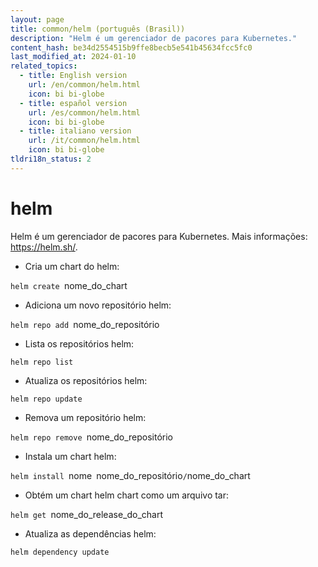 ```yaml
---
layout: page
title: common/helm (português (Brasil))
description: "Helm é um gerenciador de pacores para Kubernetes."
content_hash: be34d2554515b9ffe8becb5e541b45634fcc5fc0
last_modified_at: 2024-01-10
related_topics:
  - title: English version
    url: /en/common/helm.html
    icon: bi bi-globe
  - title: español version
    url: /es/common/helm.html
    icon: bi bi-globe
  - title: italiano version
    url: /it/common/helm.html
    icon: bi bi-globe
tldri18n_status: 2
---
```

# helm

Helm é um gerenciador de pacores para Kubernetes.
Mais informações: <https://helm.sh/>.

- Cria um chart do helm:

`helm create `<span class="tldr-var badge badge-pill bg-dark-lm bg-white-dm text-white-lm text-dark-dm font-weight-bold">nome_do_chart</span>

- Adiciona um novo repositório helm:

`helm repo add `<span class="tldr-var badge badge-pill bg-dark-lm bg-white-dm text-white-lm text-dark-dm font-weight-bold">nome_do_repositório</span>

- Lista os repositórios helm:

`helm repo list`

- Atualiza os repositórios helm:

`helm repo update`

- Remova um repositório helm:

`helm repo remove `<span class="tldr-var badge badge-pill bg-dark-lm bg-white-dm text-white-lm text-dark-dm font-weight-bold">nome_do_repositório</span>

- Instala um chart helm:

`helm install `<span class="tldr-var badge badge-pill bg-dark-lm bg-white-dm text-white-lm text-dark-dm font-weight-bold">nome</span>` `<span class="tldr-var badge badge-pill bg-dark-lm bg-white-dm text-white-lm text-dark-dm font-weight-bold">nome_do_repositório</span>`/`<span class="tldr-var badge badge-pill bg-dark-lm bg-white-dm text-white-lm text-dark-dm font-weight-bold">nome_do_chart</span>

- Obtém um chart helm chart como um arquivo tar:

`helm get `<span class="tldr-var badge badge-pill bg-dark-lm bg-white-dm text-white-lm text-dark-dm font-weight-bold">nome_do_release_do_chart</span>

- Atualiza as dependências helm:

`helm dependency update`
